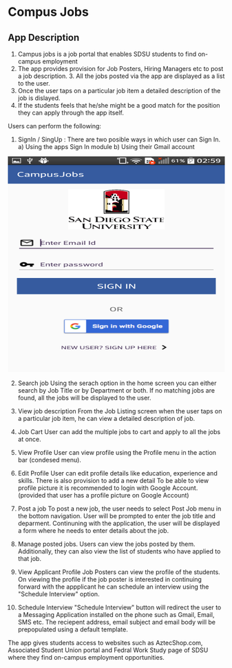 # Compus Jobs

## App Description
1. Campus jobs is a job portal that enables SDSU students to find on-campus employment
2. The app provides provision for Job Posters, Hiring Managers etc to post a job description. 3. All the jobs posted via the app are displayed as a list to the user. 
4. Once the user taps on a particular job item a detailed description of the job is dislayed. 
5. If the students feels that he/she might be a good match for the position they can apply through the app itself. 

Users can perform the following:

1. SignIn / SingUp : 
There are two posible ways in which user can Sign In. 
a) Using the apps Sign In module b) Using their Gmail account 
<img src="/CampusJobs/screenshots/login.png" width="700px" height="500px"/>

2. Search job 
Using the serach option in the home screen you can either search by Job Title or by Department or both. 
If no matching jobs are found, all the jobs will be displayed to the user.

3. View job description
From the Job Listing screen when the user taps on a particular job item, he can view a detailed description of job. 

4. Job Cart
User can add the multiple jobs to cart and apply to all the jobs at once. 

5. View Profile
User can view profile using the Profile menu in the action bar (condesed menu).

6. Edit Profile
User can edit profile details like education, experience and skills. 
There is also provision to add a new detail 
To be able to view profile picture it is recommended to login with Google Account. (provided that user has a profile picture on Google Account) 

7. Post a job
To post a new job, the user needs to select Post Job menu in the bottom navigation.
User will be prompted to enter the job title and deparment. 
Continuning with the application, the user will be displayed a form where he needs to enter details about the job. 

8. Manage posted jobs.
Users can view the jobs posted by them. 
Additionally, they can also view the list of students who have applied to that job.

9. View Applicant Profile
Job Posters can view the profile of the students.
On viewing the profile if the job poster is interested in continuing forward with the appplicant he can schedule an interview using the "Schedule Interview" option. 

10. Schedule Interview
"Schedule Interview" button will redirect the user to a Messaging Application installed on the phone such as Gmail, Email, SMS etc. The reciepent address, email subject and email body will be prepopulated using a default template. 

The app gives students access to websites such as AztecShop.com, Associated Student Union portal and Fedral Work Study page of SDSU where they find on-campus employment opportunities. 
